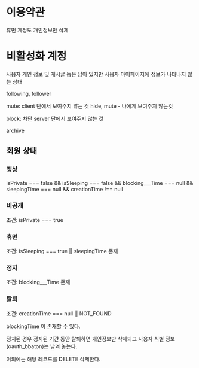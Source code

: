 # 이용약관

휴먼 계정도 개인정보만 삭제

# 비활성화 계정

사용자 개인 정보 및 게시글 등은 남아 있지만 사용자 마이페이지에 정보가 나타나지 않는 상태

following, follower

mute: client 단에서 보여주지 않는 것
hide, mute - 나에게 보여주지 않는것

block: 차단 server 단에서 보여주지 않는 것

archive

## 회원 상태

### 정상

isPrivate === false &&
isSleeping === false &&
blocking\_\_\_Time === null &&
sleepingTime === null &&
creationTime !== null

### 비공개

조건: isPrivate === true

### 휴먼

조건: isSleeping === true || sleepingTime 존재

### 정지

조건: blocking\_\_\_Time 존재

### 탈퇴

조건: creationTime === null || NOT_FOUND

blockingTime 이 존재할 수 있다.

정지된 경우 정지된 기간 동안 탈퇴하면 개인정보만 삭제되고 사용자 식별 정보(oauth_bbaton)는 남겨 놓는다.

이외에는 해당 레코드를 DELETE 삭제한다.

